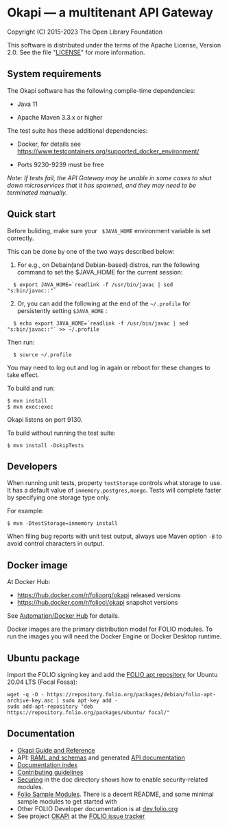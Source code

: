# Okapi — a multitenant API Gateway

Copyright (C) 2015-2023 The Open Library Foundation

This software is distributed under the terms of the Apache License,
Version 2.0. See the file "[LICENSE](LICENSE)" for more information.

## System requirements

The Okapi software has the following compile-time dependencies:

* Java 11

* Apache Maven 3.3.x or higher

The test suite has these additional dependencies:

* Docker, for details see https://www.testcontainers.org/supported_docker_environment/

* Ports 9230-9239 must be free

*Note: If tests fail, the API Gateway may be unable in some cases to
shut down microservices that it has spawned, and they may need to be
terminated manually.*

## Quick start

Before buliding, make sure your `` $JAVA_HOME`` environment variable is set correctly.

This can be done by one of the two ways described below:

1. For e.g., on Debain(and Debian-based) distros, run the following command to set the
$JAVA_HOME for the current session:

```
  $ export JAVA_HOME=`readlink -f /usr/bin/javac | sed "s:bin/javac::"`
```


2. Or, you can add the following at the end of the ``~/.profile`` for persistently setting ``$JAVA_HOME`` :

```
  $ echo export JAVA_HOME=`readlink -f /usr/bin/javac | sed "s:bin/javac::"` >> ~/.profile
```

Then run:

```
  $ source ~/.profile
```


You may need to log out and log in again or reboot for these changes to take effect.


To build and run:

    $ mvn install
    $ mvn exec:exec

Okapi listens on port 9130.

To build without running the test suite:

    $ mvn install -DskipTests

## Developers

When running unit tests, property `testStorage` controls what storage
to use. It has a default value of `inmemory,postgres,mongo`.
Tests will complete faster by specifying one storage type only.

For example:

    $ mvn -DtestStorage=inmemory install

When filing bug reports with unit test output, always use Maven
option `-B` to avoid control characters in output.

## Docker image

At Docker Hub:

* https://hub.docker.com/r/folioorg/okapi released versions
* https://hub.docker.com/r/folioci/okapi snapshot versions

See [Automation/Docker
Hub](https://dev.folio.org/guides/automation/#docker-hub) for details.

Docker images are the primary distribution model for FOLIO modules.
To run the images you will need the Docker Engine or Docker Desktop
runtime.

## Ubuntu package

Import the FOLIO signing key and add the [FOLIO apt
repository](https://repository.folio.org/packages/ubuntu/) for
Ubuntu 20.04 LTS (Focal Fossa):

    wget -q -O - https://repository.folio.org/packages/debian/folio-apt-archive-key.asc | sudo apt-key add -
    sudo add-apt-repository "deb https://repository.folio.org/packages/ubuntu/ focal/"

## Documentation

* [Okapi Guide and Reference](doc/guide.md)
* API: [RAML and schemas](okapi-core/src/main/raml) and generated [API documentation](https://dev.folio.org/reference/api/#okapi)
* [Documentation index](doc/index.md)
* [Contributing guidelines](CONTRIBUTING.md)
* [Securing](doc/securing.md) in the doc directory shows how to enable
  security-related modules.
* [Folio Sample
Modules](https://github.com/folio-org/folio-sample-modules). There is
a decent README, and some minimal sample modules to get started with
* Other FOLIO Developer documentation is at
  [dev.folio.org](https://dev.folio.org/)
* See project [OKAPI](https://issues.folio.org/browse/OKAPI) at the
[FOLIO issue tracker](https://dev.folio.org/guidelines/issue-tracker)
